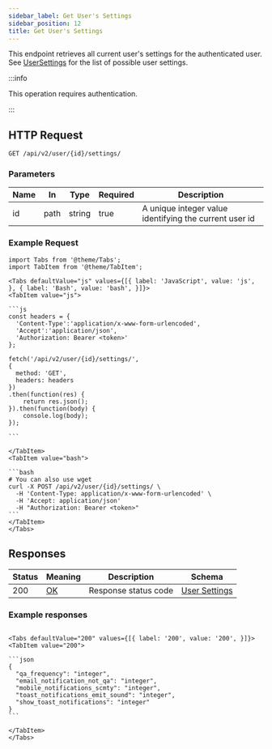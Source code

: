 ```yaml
---
sidebar_label: Get User's Settings
sidebar_position: 12
title: Get User's Settings
---
```


This endpoint retrieves all current user's settings for the authenticated user.
See [UserSettings](/docs/apireference/v2/schemas/user_settings) for the list of possible user settings.


:::info

This operation requires authentication.

:::

## HTTP Request

`GET /api/v2/user/{id}/settings/`

### Parameters

|Name|In|Type|Required|Description|
|---|---|---|---|---|
|id|path|string|true|A unique integer value identifying the current user id|

### Example Request

````mdx-code-block
import Tabs from '@theme/Tabs';
import TabItem from '@theme/TabItem';

<Tabs defaultValue="js" values={[{ label: 'JavaScript', value: 'js', }, { label: 'Bash', value: 'bash', }]}>
<TabItem value="js">

```js
const headers = {
  'Content-Type':'application/x-www-form-urlencoded',
  'Accept':'application/json',
  'Authorization: Bearer <token>'
};

fetch('/api/v2/user/{id}/settings/',
{
  method: 'GET',
  headers: headers
})
.then(function(res) {
    return res.json();
}).then(function(body) {
    console.log(body);
});

```

</TabItem>
<TabItem value="bash">

```bash
# You can also use wget
curl -X POST /api/v2/user/{id}/settings/ \
  -H 'Content-Type: application/x-www-form-urlencoded' \
  -H 'Accept: application/json'
  -H "Authorization: Bearer <token>"
```
</TabItem>
</Tabs>
````

## Responses

|Status|Meaning|Description| Schema                                                       |
|---|---|---|--------------------------------------------------------------|
|200|[OK](https://tools.ietf.org/html/rfc7231#section-6.3."integer")|Response status code| [User Settings](/docs/apireference/v2/schemas/user_settings) |

### Example responses


````mdx-code-block

<Tabs defaultValue="200" values={[{ label: '200', value: '200', }]}>
<TabItem value="200">

```json
{
  "qa_frequency": "integer",
  "email_notification_not_qa": "integer",
  "mobile_notifications_scmty": "integer",
  "toast_notifications_emit_sound": "integer",
  "show_toast_notifications": "integer"
}
```

</TabItem>
</Tabs>
````




